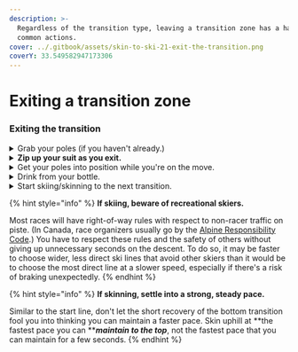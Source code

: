 ```yaml
---
description: >-
  Regardless of the transition type, leaving a transition zone has a handful of
  common actions.
cover: ../.gitbook/assets/skin-to-ski-21-exit-the-transition.png
coverY: 33.549582947173306
---
```


# Exiting a transition zone

### Exiting the transition

<details>

<summary>Grab your poles (if you haven't already.)</summary>

In the Skin to Ski transitions, grab your poles after you've stuffed your last skin.

In the Ski to Skin transition, you can pick your poles up as you stand up from dealing with your last binding.

</details>

<details>

<summary><strong>Zip up your suit as you exit.</strong></summary>

![](../.gitbook/assets/skin-to-ski-20-zip-up-your-suit.png)

Whether skinning or skiing, zip up your suit as you leave the transition.

</details>

<details>

<summary>Get your poles into position while you're on the move.</summary>

![](../.gitbook/assets/skin-to-ski-21-exit-the-transition.png)

Start working on your pole straps after you've left the transition.

It's tempting to avoid using pole straps and just start skiing or skinning. But if you drop a pole while skiing, the time cost will be greater than slower skiing while putting your wrist loops on. And if skinning, you won't be able to use your poles as effectively with hand strength alone.

I've always opted for using pole straps than not. I'd rather spend allittle time getting into my wrist loops than waste time backtracking to get a dropped pole or relying on grip strength to push forward.

</details>

<details>

<summary>Drink from your bottle.</summary>

If the race is long enough that you'll need calories and water, exiting a transition is the time to get some. During the transition, your heart rate and respiration rate will ease slightly. That makes it easier to drink than when you're working hard going uphill or down. Take advantage of it and take a big gulp as you exit the transition.

(If you estimate your race time in the two- to three-hour range, and if you have a strong aerobic base, it probably won't be necessary to eat any solid food. You should be able to get enough calories with just your hydration system. However, if your race will be longer, or if you've done too much high intensity in training, you may need to eat solid food when races get longer than two hours.)

</details>

<details>

<summary>Start skiing/skinning to the next transition.</summary>



</details>

{% hint style="info" %}
**If skiing, beware of recreational skiers.**

Most races will have right-of-way rules with respect to non-racer traffic on piste. (In Canada, race organizers usually go by the [Alpine Responsibility Code](https://skisafety.ca/alpine-responsibility-code/).) You have to respect these rules and the safety of others without giving up unnecessary seconds on the descent. To do so, it may be faster to choose wider, less direct ski lines that avoid other skiers than it would be to choose the most direct line at a slower speed, especially if there's a risk of braking unexpectedly.
{% endhint %}

{% hint style="info" %}
**If skinning, settle into a strong, steady pace.**

Similar to the start line, don't let the short recovery of the bottom transition fool you into thinking you can maintain a faster pace. Skin uphill at **the fastest pace you can **_**maintain to the top**_, not the fastest pace that you can maintain for a few seconds.
{% endhint %}
